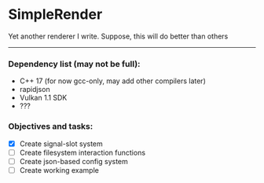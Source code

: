 # SimpleRender
Yet another renderer I write. Suppose, this will do better than others <br/><hr/>
### Dependency list (may not be full):
* C++ 17 (for now gcc-only, may add other compilers later)
* rapidjson
* Vulkan 1.1 SDK
* ???
### Objectives and tasks:<br/>
- [x] Create signal-slot system
- [ ] Create filesystem interaction functions
- [ ] Create json-based config system
- [ ] Create working example
